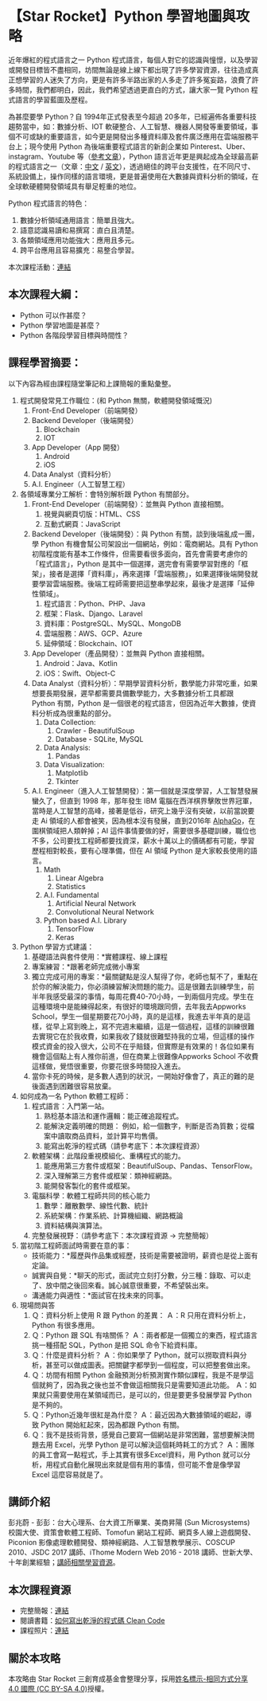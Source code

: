 # 【Star Rocket】Python 學習地圖與攻略

近年爆紅的程式語言之一 Python 程式語言，每個人對它的認識與憧憬，以及學習或開發目標皆不盡相同，坊間無論是線上線下都出現了許多學習資源，往往造成真正想學習的人迷失了方向，更是有許多半路出家的人多走了許多冤妄路，浪費了許多時間，我們都明白，因此，我們希望透過更直白的方式，讓大家一覽 Python 程式語言的學習藍圖及歷程。

為甚麼要學 Python？自 1994年正式發表至今超過 20多年，已經遍佈各重要科技趨勢當中，如：數據分析、IOT 軟硬整合、人工智慧、機器人開發等重要領域，事個不可或缺的重要語言，如今更是開發出多種資料庫及套件廣泛應用在雲端服務平台上；現今使用 Python 為後端重要程式語言的新創企業如 Pinterest、Uber、instagram、Youtube 等（[參考文章](https://www.jianshu.com/p/e3df3b024b6c)），Python 語言近年更是興起成為全球最高薪的程式語言之一（文章：[中文](http://technews.tw/2017/12/21/2018-5-high-paid-in-demand-programming-language/) / [英文](https://www.techrepublic.com/article/five-highly-paid-and-in-demand-programming-languages-to-learn-in-2018/)），透過絕佳的跨平台支援性，在不同尺寸、系統設備上，操作同樣的語言環境，更是普遍使用在大數據與資料分析的領域，在全球軟硬體開發領域具有舉足輕重的地位。

Python 程式語言的特色：

1. 數據分析領域通用語言：簡單且強大。
2. 語意認識易讀和易撰寫：直白且清楚。
3. 各類領域應用功能強大：應用且多元。
4. 跨平台應用且容易擴充：易整合學習。

本次課程活動：[連結](https://www.accupass.com/event/1812110559434772340930)

## 本次課程大綱：

* Python 可以作甚麼？
* Python 學習地圖是甚麼？
* Python 各階段學習目標與時間性？

## 課程學習摘要：

以下內容為經由課程隨堂筆記和上課簡報的重點彙整。

1. 程式開發常見工作職位：(和 Python 無關，軟體開發領域慨況)
    1. Front-End Developer（前端開發）
    2. Backend Developer（後端開發）
        1. Blockchain
        2. IOT
    3. App Developer（App 開發）
        1. Android
        2. iOS
    4. Data Analyst（資料分析）
    5. A.I. Engineer（人工智慧工程）
2. 各領域專業分工解析：會特別解析跟 Python 有關部分。
    1. Front-End Developer（前端開發）：並無與 Python 直接相關。
        1. 視覺與網頁切版：HTML、CSS
        2. 互動式網頁：JavaScript
    2. Backend Developer（後端開發）：與 Python 有關，談到後端亂成一團，學 Python 有機會幫公司架設出一個網站，例如：電商網站。具有 Python 初階程度能有基本工作條件，但需要看很多面向，首先會需要考慮你的「程式語言」，Python 是其中一個選擇，選完會有需要學習對應的「框架」，接者是選擇「資料庫」，再來選擇「雲端服務」，如果選擇後端開發就要學習雲端服務。後端工程師需要把這整串學起來，最後才是選擇「延伸性領域」。
        1. 程式語言：Python、PHP、Java
        2. 框架：Flask、Django、Laravel
        3. 資料庫：PostgreSQL、MySQL、MongoDB
        4. 雲端服務：AWS、GCP、Azure
        5. 延伸領域：Blockchain、IOT
    3. App Developer（產品開發）：並無與 Python 直接相關。
        1. Android：Java、Kotlin
        2. iOS：Swift、Object-C
    4. Data Analyst（資料分析）：早期學習資料分析，數學能力非常吃重，如果想要長期發展，遲早都需要具備數學能力，大多數據分析工具都跟 Python 有關，Python 是一個很老的程式語言，但因為近年大數據，使資料分析成為很重點的部分。
        1. Data Collection:
            1. Crawler - BeautifulSoup
            2. Database - SQLite, MySQL
        2. Data Analysis:
            1. Pandas
        3. Data Visualization:
            1. Matplotlib
            2. Tkinter
    5. A.I. Engineer（進入人工智慧開發）：第一個就是深度學習，人工智慧發展蠻久了，但直到 1998 年，那年發生 IBM 電腦在西洋棋界擊敗世界冠軍，當時是人工智慧的高峰，接著是低谷，研究上幾乎沒有突破，以前當說要走 Ai 領域的人都會被笑，因為根本沒有發展，直到2016年 [AlphaGo](https://zh.wikipedia.org/wiki/AlphaGo)，在圍棋領域把人類幹掉；AI 這件事情要做的好，需要很多基礎訓練，職位也不多，公司要找工程師都要找資深，薪水十萬以上的價碼都有可能，學習歷程相對較長，要有心理準備，但在 AI 領域 Python 是大家較長使用的語言。
        1. Math
            1. Linear Algebra
            2. Statistics
        2. A.I. Fundamental
            1. Artificial Neural Network
            2. Convolutional Neural Network
        3. Python based A.I. Library
            1. TensorFlow
            2. Keras
3. Python 學習方式建議：
    1. 基礎語法與套件使用：*實體課程、線上課程
    2. 專案練習：*跟著老師完成微小專案
    3. 獨立完成可用的專案：*最關鍵點是沒人幫得了你，老師也幫不了，重點在於你的解決能力，你必須練習解決問題的能力。這是很難去訓練學生，前半年我感受最深的事情，每周花費40-70小時，一到兩個月完成。學生在這種環境中是能練得起來，有很好的環境跟同儕，去年我去Appworks School，學生一個星期要花70小時，真的是這樣，我進去半年真的是這樣，從早上寫到晚上，寫不完週末繼續，這是一個過程，這樣的訓練很難去實現它在於我收費，如果我收了錢就很難堅持我的立場，但這樣的操作模式資金的投入很大，公司不在乎賠錢，但實際是有效果的！各位如果有機會這個點上有人推你前進，但在商業上很難像Appworks School 不收費這樣做，覺悟很重要，你要花很多時間投入進去。
    4. 當你卡死的時候，是多數人遇到的狀況，一開始好像會了，真正的難的是後面遇到困難很容易放棄。
4. 如何成為一名 Python 軟體工程師：
    1. 程式語言：入門第一站。
        1. 熟稔基本語法和運作邏輯：能正確追蹤程式。
        2. 能解決定義明確的問題： 例如，給一個數字，判斷是否為質數；從檔案中讀取商品資料，並計算平均售價。
        3. 能寫出乾淨的程式碼（請參考底下：本次課程資源）
    2. 軟體架構：此階段重視模組化、重構程式的能力。
        1. 能應用第三方套件或框架：BeautifulSoup、Pandas、TensorFlow。
        2. 深入理解第三方套件或框架：類神經網路。
        3. 能開發客製化的套件或框架。
    3. 電腦科學：軟體工程師共同的核心能力
        1. 數學：離散數學、線性代數、統計
        2. 系統架構：作業系統、計算機組織、網路概論
        3. 資料結構與演算法。
    4. 完整發展視野：（請參考底下：本次課程資源 -> 完整簡報）
5. 當初階工程師面試時需要在意的事：
    * 技術能力：*履歷與作品集或經歷，技術是需要被證明，薪資也是從上面有定論。
    * 誠實與自覺：*聊天的形式，面試完立刻打分數，分三種：錄取、可以走了、放中間之後回來看。誠心誠意很重要，不希望裝出來。
    * 溝通能力與適性：*面試官在找未來的同事。
6. 現場問與答
    1. Ｑ：資料分析上使用 R 跟 Python 的差異：
        Ａ：R 只用在資料分析上，Python 有很多應用。
    2. Ｑ：Python 跟 SQL 有啥關係？
        Ａ：兩者都是一個獨立的東西，程式語言挑一種搭配 SQL，Python 是把 SQL 命令下給資料庫。
    3. Ｑ：什麼是資料分析？
        Ａ：你如果學了 Python，就可以撈取資料與分析，甚至可以做成圖表。把關鍵字都學到一個程度，可以把整套做出來。
    4. Ｑ：坊間有相關 Python 金融預測分析預測實作類似課程，我是不是學這個就夠了，因為我之後也並不會做這相關我只是需要知道此功能。
       Ａ：如果就只需要使用在某領域而已，是可以的，但是要更多發展學習 Python 是不夠的。
    5. Ｑ：Python近幾年很紅是為什麼？
       Ａ：最近因為大數據領域的崛起，導致 Python 開始紅起來，因為都跟 Python 有關。
    6. Ｑ：我不是技術背景，感覺自己要寫一個網站是非常困難，當想要解決問題去用 Excel，光學 Python 是可以解決這個耗時耗工的方式？
       Ａ：團隊的員工會寫一點程式，手上其實有很多Excel資料，用 Python 就可以分析，用程式自動化展現出來就是個有用的事情，但可能不會是像學習 Excel 這麼容易就是了。

## 講師介紹

彭兆蔚 - 彭彭：台大心理系、台大資工所畢業、美商昇陽 (Sun Microsystems) 校園大使、資策會軟體工程師、Tomofun 網站工程師、網頁多人線上遊戲開發、Piconion 影像處理軟體開發、類神經網路、人工智慧教學展示、COSCUP 2010、JSDC 2017 講師、iThome Modern Web 2016 - 2018 講師、世新大學、十年創業經驗；[講師相關學習資源](https://training.pada-x.com/)。

## 本次課程資源

* 完整簡報：[連結](http://bit.ly/2SO7oim)
* 閱讀書籍：[如何寫出乾淨的程式碼 Clean Code](https://www.books.com.tw/products/0010579897)
* 課程照片：[連結](https://drive.google.com/drive/folders/1HM54EvTAxyJUGOHzVcupI_3v1s753dRt?usp=sharing)

## 關於本攻略

本攻略由 Star Rocket 三創育成基金會整理分享，採用[姓名標示-相同方式分享 4.0 國際 (CC BY-SA 4.0)](https://creativecommons.org/licenses/by-sa/4.0/deed.zh_TW)授權。

